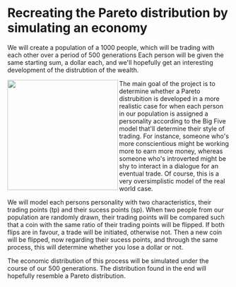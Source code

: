 # Recreating the Pareto distribution by simulating an economy

We will create a population of a 1000 people, which will be trading with each other over a period of 500 generations
Each person will be given the same starting sum, a dollar each, and we'll hopefully get an interesting development of the distrubtion of the wealth.

<img align="left" src="https://user-images.githubusercontent.com/121384892/212167589-1b81061f-455d-4ae7-88e7-f617e86c3e19.png" width="250" height="250">

The main goal of the project is to determine whether a Pareto distrubition is developed in a more realistic case for when each person in our population is assigned a personality according to the Big Five model that'll determine their style of trading. For instance, someone who's more conscientious might be working more to earn more money, whereas someone who's introverted might be shy to interact in a dialogue for an eventual trade. Of course, this is a very oversimplistic model of the real world case.

We will model each persons personality with two characteristics, their trading points (tp) and their sucess points (sp). When two people from our population are randomly drawn, their trading points will be compared such that a coin with the same ratio of their trading points will be flipped. If both flips are in favour, a trade will be initiated, otherwise not. Then a new coin will be flipped, now regarding their sucess points, and through the same process, this will determine whether you lose a dollar or not.

The economic distribution of this process will be simulated under the course of our 500 generations. The distribution found in the end will hopefully resemble a Pareto distribution. 
